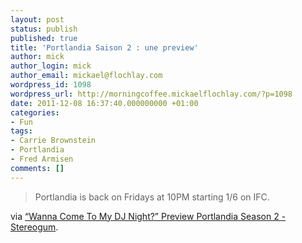 ```yaml
---
layout: post
status: publish
published: true
title: 'Portlandia Saison 2 : une preview'
author: mick
author_login: mick
author_email: mickael@flochlay.com
wordpress_id: 1098
wordpress_url: http://morningcoffee.mickaelflochlay.com/?p=1098
date: 2011-12-08 16:37:40.000000000 +01:00
categories:
- Fun
tags:
- Carrie Brownstein
- Portlandia
- Fred Armisen
comments: []
---
```

<blockquote>Portlandia is back on Fridays at 10PM starting 1/6 on IFC.</blockquote>
via <a href="http://stereogum.com/898761/wanna-come-to-my-dj-night-preview-portlandia-season-2/video/?utm_source=feedburner&amp;utm_medium=feed&amp;utm_campaign=Feed%3A+stereogum%2FcBYa+%28stereogum%29">“Wanna Come To My DJ Night?” Preview Portlandia Season 2 - Stereogum</a>.
